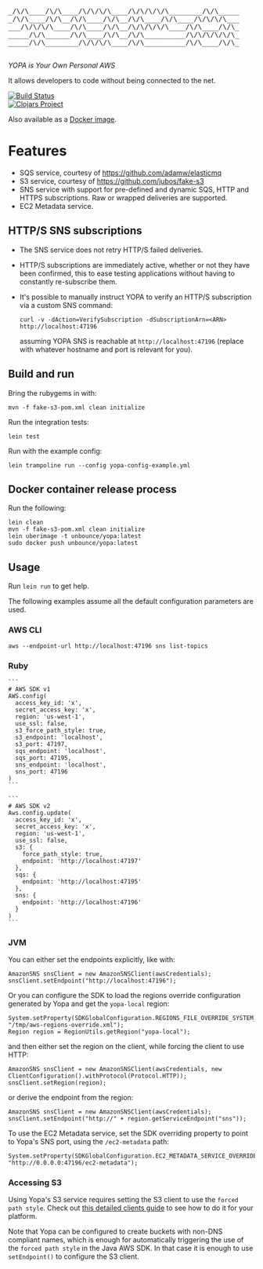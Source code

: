 <pre>
_/\/\____/\/\____/\/\/\/\____/\/\/\/\/\________/\/\_____
_/\/\____/\/\__/\/\____/\/\__/\/\____/\/\____/\/\/\/\___
___/\/\/\/\____/\/\____/\/\__/\/\/\/\/\____/\/\____/\/\_
_____/\/\______/\/\____/\/\__/\/\__________/\/\/\/\/\/\_
_____/\/\________/\/\/\/\____/\/\__________/\/\____/\/\_
________________________________________________________
</pre>

_YOPA is Your Own Personal AWS_

It allows developers to code without being connected to the net.

[![Build Status](https://travis-ci.org/unbounce/yopa.svg)](https://travis-ci.org/unbounce/yopa)
<br/>
[![Clojars Project](http://clojars.org/com.unbounce/yopa/latest-version.svg)](http://clojars.org/com.unbounce/yopa)

Also available as a [Docker image](https://registry.hub.docker.com/u/unbounce/yopa/).

# Features

- SQS service, courtesy of https://github.com/adamw/elasticmq
- S3 service, courtesy of https://github.com/jubos/fake-s3
- SNS service with support for pre-defined and dynamic SQS, HTTP and HTTPS subscriptions.
  Raw or wrapped deliveries are supported.
- EC2 Metadata service.


## HTTP/S SNS subscriptions

- The SNS service does not retry HTTP/S failed deliveries.
- HTTP/S subscriptions are immediately active,
  whether or not they have been confirmed,
  this to ease testing applications without having to constantly re-subscribe them.
- It's possible to manually instruct YOPA to verify an HTTP/S
  subscription via a custom SNS command:

      curl -v -dAction=VerifySubscription -dSubscriptionArn=<ARN> http://localhost:47196

  assuming YOPA SNS is reachable at `http://localhost:47196`
  (replace with whatever hostname and port is relevant for you).


## Build and run

Bring the rubygems in with:

    mvn -f fake-s3-pom.xml clean initialize

Run the integration tests:

    lein test

Run with the example config:

    lein trampoline run --config yopa-config-example.yml


## Docker container release process

Run the following:

    lein clean
    mvn -f fake-s3-pom.xml clean initialize
    lein uberimage -t unbounce/yopa:latest
    sudo docker push unbounce/yopa:latest


## Usage

Run `lein run` to get help.

The following examples assume all the default configuration parameters are used.


### AWS CLI

    aws --endpoint-url http://localhost:47196 sns list-topics


### Ruby

    ```
    # AWS SDK v1
    AWS.config(
      access_key_id: 'x',
      secret_access_key: 'x',
      region: 'us-west-1',
      use_ssl: false,
      s3_force_path_style: true,
      s3_endpoint: 'localhost',
      s3_port: 47197,
      sqs_endpoint: 'localhost',
      sqs_port: 47195,
      sns_endpoint: 'localhost',
      sns_port: 47196
    )
    ```

    ```
    # AWS SDK v2
    Aws.config.update(
      access_key_id: 'x',
      secret_access_key: 'x',
      region: 'us-west-1',
      use_ssl: false,
      s3: {
        force_path_style: true,
        endpoint: 'http://localhost:47197'
      },
      sqs: {
        endpoint: 'http://localhost:47195'
      },
      sns: {
        endpoint: 'http://localhost:47196'
      }
    )
    ```

### JVM

You can either set the endpoints explicitly, like with:

    AmazonSNS snsClient = new AmazonSNSClient(awsCredentials);
    snsClient.setEndpoint("http://localhost:47196");

Or you can configure the SDK to load the regions override configuration generated by Yopa and get the `yopa-local` region:

    System.setProperty(SDKGlobalConfiguration.REGIONS_FILE_OVERRIDE_SYSTEM_PROPERTY, "/tmp/aws-regions-override.xml");
    Region region = RegionUtils.getRegion("yopa-local");

and then either set the region on the client, while forcing the client to use HTTP:

    AmazonSNS snsClient = new AmazonSNSClient(awsCredentials, new ClientConfiguration().withProtocol(Protocol.HTTP));
    snsClient.setRegion(region);

or derive the endpoint from the region:

    AmazonSNS snsClient = new AmazonSNSClient(awsCredentials);
    snsClient.setEndpoint("http://" + region.getServiceEndpoint("sns"));

To use the EC2 Metadata service, set the SDK overriding property to point to Yopa's SNS port, using the `/ec2-metadata` path:

    System.setProperty(SDKGlobalConfiguration.EC2_METADATA_SERVICE_OVERRIDE_SYSTEM_PROPERTY, "http://0.0.0.0:47196/ec2-metadata");


### Accessing S3

Using Yopa's S3 service requires setting the S3 client to use the `forced path style`.
Check out [this detailed clients guide](https://github.com/jubos/fake-s3/wiki/Supported-Clients)
to see how to do it for your platform.

Note that Yopa can be configured to create buckets with non-DNS compliant names,
which is enough for automatically triggering the use of the `forced path style` in the Java AWS SDK.
In that case it is enough to use `setEndpoint()` to configure the S3 client.
